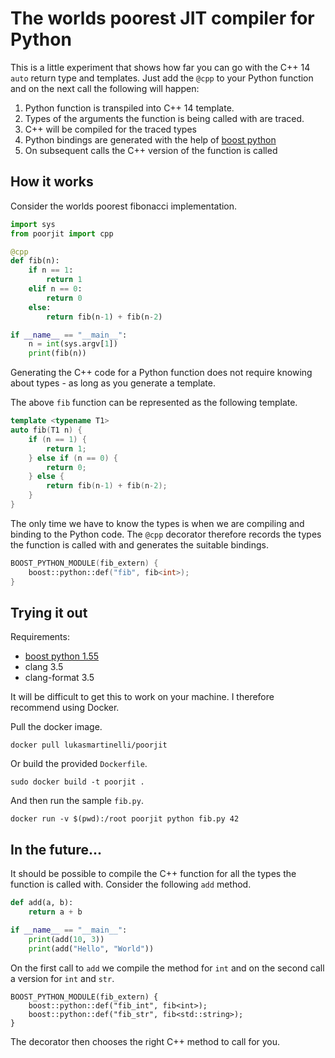 # The worlds poorest JIT compiler for Python

This is a little experiment that shows how far you can go with the C++ 14 `auto` return type and templates.  Just add the `@cpp` to your Python function and on the next call the following will happen:

1. Python function is transpiled into C++ 14 template.
2. Types of the arguments the function is being called with are traced.
3. C++ will be compiled for the traced types
4. Python bindings are generated with the help of [boost python](http://www.boost.org/doc/libs/1_57_0/libs/python/doc/index.html)
5. On subsequent calls the C++ version of the function is called

## How it works

Consider the worlds poorest fibonacci implementation.

```python
import sys
from poorjit import cpp

@cpp
def fib(n):
    if n == 1:
        return 1
    elif n == 0:
        return 0
    else:
        return fib(n-1) + fib(n-2)

if __name__ == "__main__":
    n = int(sys.argv[1])
    print(fib(n))
```

Generating the C++ code for a Python function does not require knowing
about types -  as long as you generate a template.

The above `fib` function can be represented as the following template.

```c++
template <typename T1>
auto fib(T1 n) {
    if (n == 1) {
        return 1;
    } else if (n == 0) {
        return 0;
    } else {
        return fib(n-1) + fib(n-2);
    }
}
```

The only time we have to know the types is when we are compiling and binding to the Python code.
The `@cpp` decorator therefore records the types the function is called with and
generates the suitable bindings.

```c++
BOOST_PYTHON_MODULE(fib_extern) {
    boost::python::def("fib", fib<int>);
}
```

## Trying it out

Requirements:

- [boost python 1.55](http://www.boost.org/doc/libs/1_57_0/libs/python/doc/index.html)
- clang 3.5
- clang-format 3.5

It will be difficult to get this to work on your machine.
I therefore recommend using Docker.

Pull the docker image.

```
docker pull lukasmartinelli/poorjit
```

Or build the provided `Dockerfile`.

```
sudo docker build -t poorjit .
```

And then run the sample `fib.py`.

```
docker run -v $(pwd):/root poorjit python fib.py 42
```

## In the future...

It should be possible to compile the C++ function for all the types
the function is called with. Consider the following `add` method.

```python
def add(a, b):
    return a + b

if __name__ == "__main__":
    print(add(10, 3))
    print(add("Hello", "World"))
```

On the first call to `add` we compile the method for `int` and on the second call
a version for `int` and `str`.

```
BOOST_PYTHON_MODULE(fib_extern) {
    boost::python::def("fib_int", fib<int>);
    boost::python::def("fib_str", fib<std::string>);
}
```

The decorator then chooses the right C++ method to call for you.
